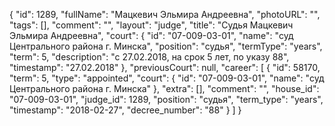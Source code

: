 {
    "id": 1289,
    "fullName": "Мацкевич Эльмира Андреевна",
    "photoURL": "",
    "tags": [],
    "comment": "",
    "layout": "judge",
    "title": "Судья Мацкевич Эльмира Андреевна",
    "court": {
        "id": "07-009-03-01",
        "name": "суд Центрального района г. Минска",
        "position": "судья",
        "termType": "years",
        "term": 5,
        "description": "c 27.02.2018, на срок 5 лет, по указу 88",
        "timestamp": "27.02.2018"
    },
    "previousCourt": null,
    "career": [
        {
            "id": 58170,
            "term": 5,
            "type": "appointed",
            "court": {
                "id": "07-009-03-01",
                "name": "суд Центрального района г. Минска"
            },
            "extra": [],
            "comment": "",
            "house_id": "07-009-03-01",
            "judge_id": 1289,
            "position": "судья",
            "term_type": "years",
            "timestamp": "2018-02-27",
            "decree_number": "88"
        }
    ]
}